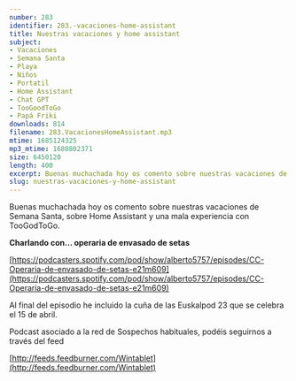 ```yaml
---
number: 283
identifier: 283.-vacaciones-home-assistant
title: Nuestras vacaciones y home assistant
subject:
- Vacaciones
- Semana Santa
- Playa
- Niños
- Portatil
- Home Assistant
- Chat GPT
- TooGoodToGo
- Papá Friki
downloads: 814
filename: 283.VacacionesHomeAssistant.mp3
mtime: 1685124325
mp3_mtime: 1680802371
size: 6450120
length: 400
excerpt: Buenas muchachada hoy os comento sobre nuestras vacaciones de Samana Santa y sobre HomeAssistant
slug: nuestras-vacaciones-y-home-assistant
---
```

Buenas muchachada hoy os comento sobre nuestras vacaciones de Semana Santa, sobre Home Assistant y una mala experiencia con TooGodToGo.

**Charlando con... operaria de envasado de setas**

[https://podcasters.spotify.com/pod/show/alberto5757/episodes/CC-Operaria-de-envasado-de-setas-e21m609](https://podcasters.spotify.com/pod/show/alberto5757/episodes/CC-Operaria-de-envasado-de-setas-e21m609)

Al final del episodio he incluido la cuña de las Euskalpod 23 que se celebra el 15 de abril.

Podcast asociado a la red de Sospechos habituales, podéis seguirnos a través del feed

[http://feeds.feedburner.com/Wintablet](http://feeds.feedburner.com/Wintablet)
